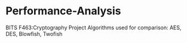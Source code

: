 # Performance-Analysis
BITS F463:Cryptography Project
Algorithms used for comparison: AES, DES, Blowfish, Twofish